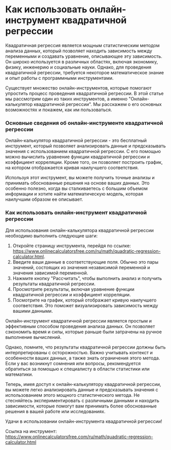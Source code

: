 Как использовать онлайн-инструмент квадратичной регрессии
=========================================================

Квадратичная регрессия является мощным статистическим методом анализа данных, который позволяет находить зависимость между переменными и создавать уравнение, описывающее эту зависимость. Он широко используется в различных областях, включая экономику, физику, инженерию и социальные науки. Однако, для проведения квадратичной регрессии, требуется некоторое математическое знание и опыт работы с программными инструментами.

Существует множество онлайн-инструментов, которые помогают упростить процесс проведения квадратичной регрессии. В этой статье мы рассмотрим один из таких инструментов, а именно "Онлайн-калькулятор квадратичной регрессии". Мы расскажем о его основных возможностях и покажем, как им пользоваться.

### Основные сведения об онлайн-инструменте квадратичной регрессии

Онлайн-калькулятор квадратичной регрессии - это бесплатный инструмент, который позволяет анализировать данные и предсказывать значения с использованием квадратичной регрессии. С его помощью можно вычислить уравнение функции квадратичной регрессии и коэффициент корреляции. Кроме того, он позволяет построить график, на котором отображается кривая наилучшего соответствия.

Используя этот инструмент, вы можете получить точные анализы и принимать обоснованные решения на основе ваших данных. Это особенно полезно, когда вы сталкиваетесь с большим объемом информации и хотите найти математическую модель, которая наилучшим образом ее описывает.

### Как использовать онлайн-инструмент квадратичной регрессии

Для использования онлайн-калькулятора квадратичной регрессии необходимо выполнить следующие шаги:

1. Откройте страницу инструмента, перейдя по ссылке: <https://www.onlinecalculatorsfree.com/ru/math/quadratic-regression-calculator.html>.
2. Введите ваши данные в соответствующие поля. Обычно это пары значений, состоящих из значения независимой переменной и значения зависимой переменной.
3. Нажмите кнопку "Рассчитать", чтобы выполнить анализ и получить результаты квадратичной регрессии.
4. Просмотрите результаты, включая уравнение функции квадратичной регрессии и коэффициент корреляции.
5. Посмотрите на график, который отображает кривую наилучшего соответствия. Это поможет визуализировать зависимость между вашими данными.

Онлайн-инструмент квадратичной регрессии является простым и эффективным способом проведения анализа данных. Он позволяет сэкономить время и силы, которые раньше были затрачены на ручное выполнение вычислений.

Однако, помните, что результаты квадратичной регрессии должны быть интерпретированы с осторожностью. Важно учитывать контекст и особенности ваших данных, а также знать ограничения этого метода. Если у вас возникнут сомнения или вопросы, рекомендуется обратиться за помощью к специалисту в области статистики или математики.

Теперь, имея доступ к онлайн-калькулятору квадратичной регрессии, вы можете легко анализировать данные и предсказывать значения с использованием этого мощного статистического метода. Не стесняйтесь экспериментировать с различными данными и находить зависимости, которые помогут вам принимать более обоснованные решения в вашей работе или исследованиях.

Удачи в использовании онлайн-инструмента квадратичной регрессии!

Ссылка на инструмент: <https://www.onlinecalculatorsfree.com/ru/math/quadratic-regression-calculator.html>